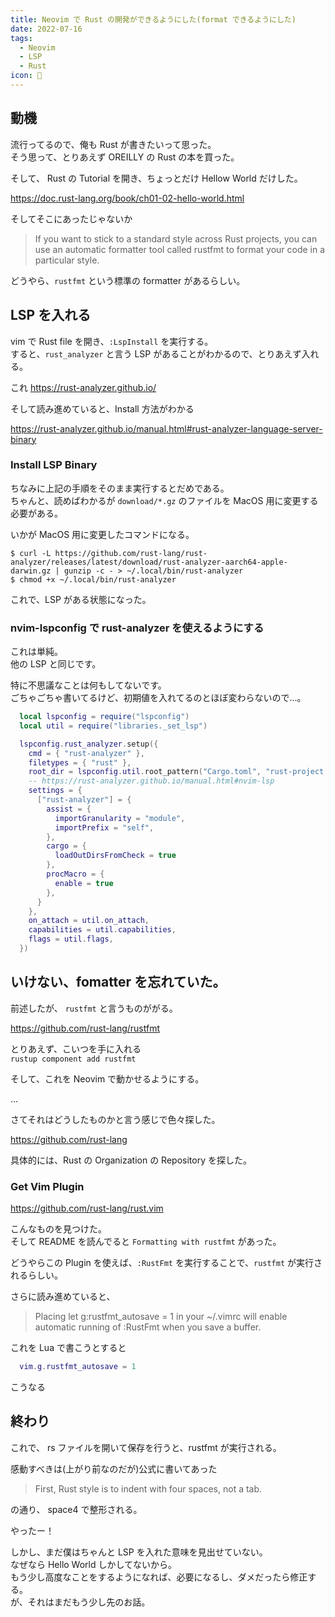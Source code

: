```yaml
---
title: Neovim で Rust の開発ができるようにした(format できるようにした)
date: 2022-07-16
tags:
  - Neovim
  - LSP
  - Rust
icon: 🦀
---
```

## 動機

流行ってるので、俺も Rust が書きたいって思った。  
そう思って、とりあえず OREILLY の Rust の本を買った。

そして、 Rust の Tutorial を開き、ちょっとだけ Hellow World だけした。

https://doc.rust-lang.org/book/ch01-02-hello-world.html

そしてそこにあったじゃないか

> If you want to stick to a standard style across Rust projects, you can use an automatic formatter tool called rustfmt to format your code in a particular style.

どうやら、`rustfmt` という標準の formatter があるらしい。

## LSP を入れる
vim で Rust file を開き、`:LspInstall` を実行する。  
すると、`rust_analyzer` と言う LSP があることがわかるので、とりあえず入れる。

これ https://rust-analyzer.github.io/

そして読み進めていると、Install 方法がわかる

https://rust-analyzer.github.io/manual.html#rust-analyzer-language-server-binary

### Install LSP Binary

ちなみに上記の手順をそのまま実行するとだめである。  
ちゃんと、読めばわかるが `download/*.gz` のファイルを MacOS 用に変更する必要がある。

いかが MacOS 用に変更したコマンドになる。

```shell
$ curl -L https://github.com/rust-lang/rust-analyzer/releases/latest/download/rust-analyzer-aarch64-apple-darwin.gz | gunzip -c - > ~/.local/bin/rust-analyzer
$ chmod +x ~/.local/bin/rust-analyzer
```

これで、LSP がある状態になった。

### nvim-lspconfig で rust-analyzer を使えるようにする

これは単純。  
他の LSP と同じです。

特に不思議なことは何もしてないです。  
ごちゃごちゃ書いてるけど、初期値を入れてるのとほぼ変わらないので...。  

```lua
  local lspconfig = require("lspconfig")
  local util = require("libraries._set_lsp")

  lspconfig.rust_analyzer.setup({
    cmd = { "rust-analyzer" },
    filetypes = { "rust" },
    root_dir = lspconfig.util.root_pattern("Cargo.toml", "rust-project.json"),
    -- https://rust-analyzer.github.io/manual.html#nvim-lsp
    settings = {
      ["rust-analyzer"] = {
        assist = {
          importGranularity = "module",
          importPrefix = "self",
        },
        cargo = {
          loadOutDirsFromCheck = true
        },
        procMacro = {
          enable = true
        },
      }
    },
    on_attach = util.on_attach,
    capabilities = util.capabilities,
    flags = util.flags,
  })
```

## いけない、fomatter を忘れていた。

前述したが、 `rustfmt` と言うものががる。

https://github.com/rust-lang/rustfmt

とりあえず、こいつを手に入れる  
`rustup component add rustfmt`

そして、これを Neovim で動かせるようにする。

...

さてそれはどうしたものかと言う感じで色々探した。

https://github.com/rust-lang

具体的には、Rust の Organization の Repository を探した。

### Get Vim Plugin

https://github.com/rust-lang/rust.vim

こんなものを見つけた。  
そして README を読んでると `Formatting with rustfmt` があった。

どうやらこの Plugin を使えば、`:RustFmt` を実行することで、`rustfmt` が実行されるらしい。

さらに読み進めていると、  

> Placing let g:rustfmt_autosave = 1 in your ~/.vimrc will enable automatic running of :RustFmt when you save a buffer.

これを Lua で書こうとすると
```lua
  vim.g.rustfmt_autosave = 1
```
こうなる

## 終わり

これで、 rs ファイルを開いて保存を行うと、rustfmt が実行される。  

感動すべきは(上がり前なのだが)公式に書いてあった

> First, Rust style is to indent with four spaces, not a tab.

の通り、 space4 で整形される。

やったー！

しかし、まだ僕はちゃんと LSP を入れた意味を見出せていない。  
なぜなら Hello World しかしてないから。  
もう少し高度なことをするようになれば、必要になるし、ダメだったら修正する。  
が、それはまだもう少し先のお話。
